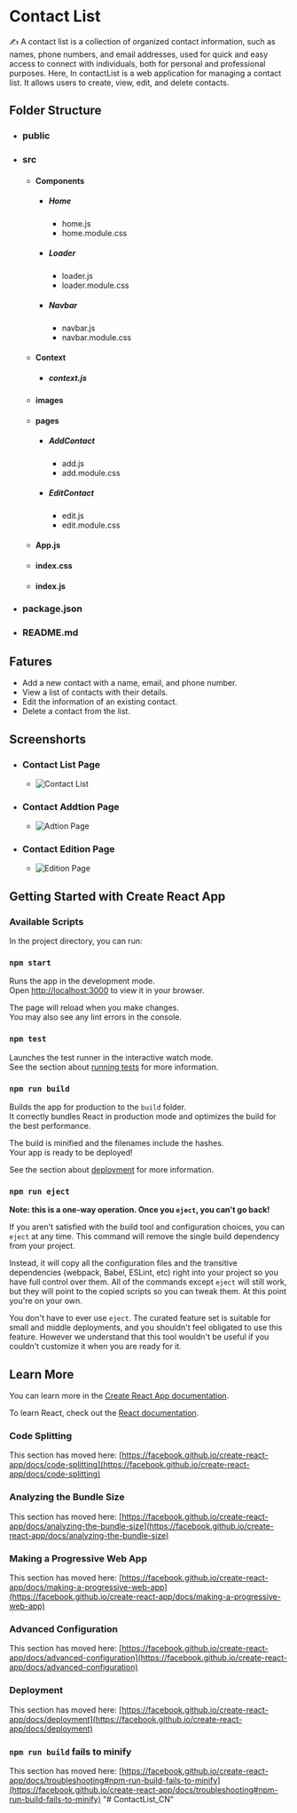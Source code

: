 # Contact List
✍ A contact list is a collection of organized contact information, such as names, phone numbers, and email addresses, used for quick and easy access to connect with individuals, both for personal and professional purposes. Here, In contactList is a web application for managing a contact list. It allows users to create, view, edit, and delete contacts.

## Folder Structure
   - ### public
   - ### src
        - #### Components
            - ##### Home
                - home.js
                - home.module.css
            - ##### Loader
                - loader.js
                - loader.module.css
            - ##### Navbar
                - navbar.js
                - navbar.module.css
        - #### Context
            - ##### context.js
        - #### images
        - #### pages

            - ##### AddContact
                - add.js
                - add.module.css
            - ##### EditContact
                - edit.js
                - edit.module.css
        - #### App.js
        - #### index.css
        - #### index.js
- ### package.json
- ### README.md


## Fatures
- Add a new contact with a name, email, and phone number.
- View a list of contacts with their details.
- Edit the information of an existing contact.
- Delete a contact from the list.

## Screenshorts
   - ### Contact List Page
      - ![Contact List](./src/image/Contact%20list%20page.png)
   - ### Contact Addtion Page
      - ![Adtion Page](./src/image/Add%20page.png)
   - ### Contact Edition Page
      - ![Edition Page](./src/image/Edit%20page.png)
    

## Getting Started with Create React App
### Available Scripts

In the project directory, you can run:

### `npm start`

Runs the app in the development mode.\
Open [http://localhost:3000](http://localhost:3000) to view it in your browser.

The page will reload when you make changes.\
You may also see any lint errors in the console.

### `npm test`

Launches the test runner in the interactive watch mode.\
See the section about [running tests](https://facebook.github.io/create-react-app/docs/running-tests) for more information.

### `npm run build`

Builds the app for production to the `build` folder.\
It correctly bundles React in production mode and optimizes the build for the best performance.

The build is minified and the filenames include the hashes.\
Your app is ready to be deployed!

See the section about [deployment](https://facebook.github.io/create-react-app/docs/deployment) for more information.

### `npm run eject`

**Note: this is a one-way operation. Once you `eject`, you can't go back!**

If you aren't satisfied with the build tool and configuration choices, you can `eject` at any time. This command will remove the single build dependency from your project.

Instead, it will copy all the configuration files and the transitive dependencies (webpack, Babel, ESLint, etc) right into your project so you have full control over them. All of the commands except `eject` will still work, but they will point to the copied scripts so you can tweak them. At this point you're on your own.

You don't have to ever use `eject`. The curated feature set is suitable for small and middle deployments, and you shouldn't feel obligated to use this feature. However we understand that this tool wouldn't be useful if you couldn't customize it when you are ready for it.

## Learn More

You can learn more in the [Create React App documentation](https://facebook.github.io/create-react-app/docs/getting-started).

To learn React, check out the [React documentation](https://reactjs.org/).

### Code Splitting

This section has moved here: [https://facebook.github.io/create-react-app/docs/code-splitting](https://facebook.github.io/create-react-app/docs/code-splitting)

### Analyzing the Bundle Size

This section has moved here: [https://facebook.github.io/create-react-app/docs/analyzing-the-bundle-size](https://facebook.github.io/create-react-app/docs/analyzing-the-bundle-size)

### Making a Progressive Web App

This section has moved here: [https://facebook.github.io/create-react-app/docs/making-a-progressive-web-app](https://facebook.github.io/create-react-app/docs/making-a-progressive-web-app)

### Advanced Configuration

This section has moved here: [https://facebook.github.io/create-react-app/docs/advanced-configuration](https://facebook.github.io/create-react-app/docs/advanced-configuration)

### Deployment

This section has moved here: [https://facebook.github.io/create-react-app/docs/deployment](https://facebook.github.io/create-react-app/docs/deployment)

### `npm run build` fails to minify

This section has moved here: [https://facebook.github.io/create-react-app/docs/troubleshooting#npm-run-build-fails-to-minify](https://facebook.github.io/create-react-app/docs/troubleshooting#npm-run-build-fails-to-minify)
"# ContactList_CN" 
